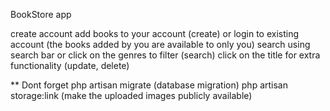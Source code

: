 BookStore app

create account add books to your account (create) 
or login to existing account (the books added by you are available to only you)
search using search bar or click on the genres to filter (search)
click on the title for extra functionality (update, delete)


** Dont forget
php artisan migrate (database migration) 
php artisan storage:link (make the uploaded images publicly available)
